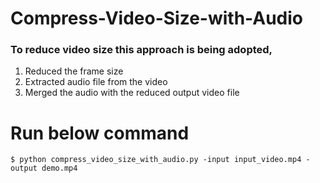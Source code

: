# Compress-Video-Size-with-Audio
### To reduce video size this approach is being adopted,
1. Reduced the frame size 
2. Extracted audio file from the video
3. Merged the audio with the reduced output video file

# Run below command

```
$ python compress_video_size_with_audio.py -input input_video.mp4 -output demo.mp4
```
